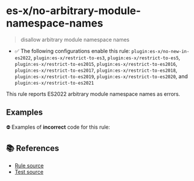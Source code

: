 # es-x/no-arbitrary-module-namespace-names
> disallow arbitrary module namespace names

- ✅ The following configurations enable this rule: `plugin:es-x/no-new-in-es2022`, `plugin:es-x/restrict-to-es3`, `plugin:es-x/restrict-to-es5`, `plugin:es-x/restrict-to-es2015`, `plugin:es-x/restrict-to-es2016`, `plugin:es-x/restrict-to-es2017`, `plugin:es-x/restrict-to-es2018`, `plugin:es-x/restrict-to-es2019`, `plugin:es-x/restrict-to-es2020`, and `plugin:es-x/restrict-to-es2021`

This rule reports ES2022 arbitrary module namespace names as errors.

## Examples

⛔ Examples of **incorrect** code for this rule:

<eslint-playground type="bad" code="/*eslint es-x/no-arbitrary-module-namespace-names: error */
export * as &quot;ns&quot; from &quot;mod&quot;
export {foo as &quot;bar&quot;} from &quot;mod&quot;
import {&quot;foo&quot; as bar} from &quot;mod&quot;
" />

## 📚 References

- [Rule source](https://github.com/ota-meshi/eslint-plugin-es-x/blob/master/lib/rules/no-arbitrary-module-namespace-names.js)
- [Test source](https://github.com/ota-meshi/eslint-plugin-es-x/blob/master/tests/lib/rules/no-arbitrary-module-namespace-names.js)
